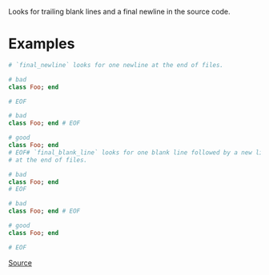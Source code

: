 
Looks for trailing blank lines and a final newline in the
source code.

# Examples

```ruby
# `final_newline` looks for one newline at the end of files.

# bad
class Foo; end

# EOF

# bad
class Foo; end # EOF

# good
class Foo; end
# EOF# `final_blank_line` looks for one blank line followed by a new line
# at the end of files.

# bad
class Foo; end
# EOF

# bad
class Foo; end # EOF

# good
class Foo; end

# EOF
```

[Source](http://www.rubydoc.info/gems/rubocop/RuboCop/Cop/Layout/TrailingEmptyLines)